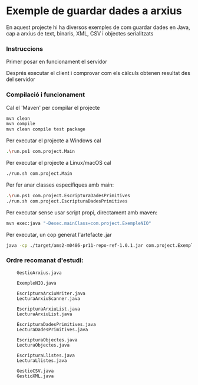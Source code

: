 # Exemple de guardar dades a arxius #

En aquest projecte hi ha diversos exemples de com guardar dades en Java, cap a arxius de text, binaris, XML, CSV i objectes serialitzats

### Instruccions ###

Primer posar en funcionament el servidor

Després executar el client i comprovar com els càlculs obtenen resultat des del servidor

### Compilació i funcionament ###

Cal el 'Maven' per compilar el projecte
```bash
mvn clean
mvn compile
mvn clean compile test package
```

Per executar el projecte a Windows cal
```bash
.\run.ps1 com.project.Main
```

Per executar el projecte a Linux/macOS cal
```bash
./run.sh com.project.Main
```

Per fer anar classes específiques amb main:
```bash
.\run.ps1 com.project.EscripturaDadesPrimitives
./run.sh com.project.EscripturaDadesPrimitives
```

Per executar sense usar script propi, directament amb maven:
```bash
mvn exec:java "-Dexec.mainClass=com.project.ExempleNIO"
```

Per executar, un cop generat l'artefacte .jar
```bash
java -cp ./target/ams2-m0486-pr11-repo-ref-1.0.1.jar com.project.ExempleNIO
```



### Ordre recomanat d'estudi:

```
    GestioArxius.java

    ExempleNIO.java
    
    EscripturaArxiuWriter.java
    LecturaArxiuScanner.java

    EscripturaArxiuList.java
    LecturaArxiuList.java

    EscripturaDadesPrimitives.java
    LecturaDadesPrimitives.java

    EscripturaObjectes.java
    LecturaObjectes.java

    EscripturaLlistes.java
    LecturaLlistes.java

    GestioCSV.java
    GestioXML.java
```